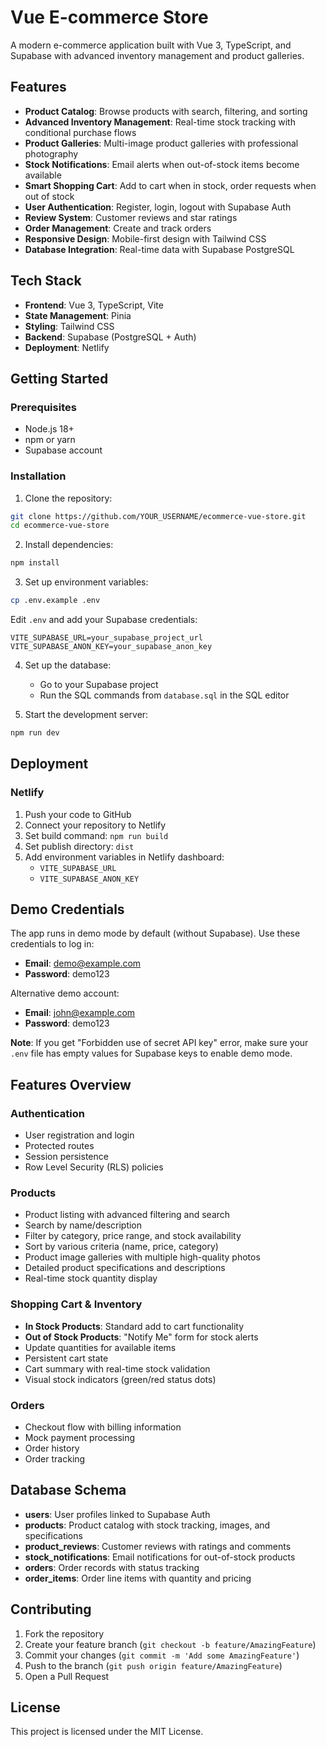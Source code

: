 # Vue E-commerce Store

A modern e-commerce application built with Vue 3, TypeScript, and Supabase with advanced inventory management and product galleries.

## Features

- **Product Catalog**: Browse products with search, filtering, and sorting
- **Advanced Inventory Management**: Real-time stock tracking with conditional purchase flows
- **Product Galleries**: Multi-image product galleries with professional photography
- **Stock Notifications**: Email alerts when out-of-stock items become available
- **Smart Shopping Cart**: Add to cart when in stock, order requests when out of stock
- **User Authentication**: Register, login, logout with Supabase Auth
- **Review System**: Customer reviews and star ratings
- **Order Management**: Create and track orders
- **Responsive Design**: Mobile-first design with Tailwind CSS
- **Database Integration**: Real-time data with Supabase PostgreSQL

## Tech Stack

- **Frontend**: Vue 3, TypeScript, Vite
- **State Management**: Pinia
- **Styling**: Tailwind CSS
- **Backend**: Supabase (PostgreSQL + Auth)
- **Deployment**: Netlify

## Getting Started

### Prerequisites

- Node.js 18+ 
- npm or yarn
- Supabase account

### Installation

1. Clone the repository:
```bash
git clone https://github.com/YOUR_USERNAME/ecommerce-vue-store.git
cd ecommerce-vue-store
```

2. Install dependencies:
```bash
npm install
```

3. Set up environment variables:
```bash
cp .env.example .env
```

Edit `.env` and add your Supabase credentials:
```
VITE_SUPABASE_URL=your_supabase_project_url
VITE_SUPABASE_ANON_KEY=your_supabase_anon_key
```

4. Set up the database:
   - Go to your Supabase project
   - Run the SQL commands from `database.sql` in the SQL editor

5. Start the development server:
```bash
npm run dev
```

## Deployment

### Netlify

1. Push your code to GitHub
2. Connect your repository to Netlify
3. Set build command: `npm run build`
4. Set publish directory: `dist`
5. Add environment variables in Netlify dashboard:
   - `VITE_SUPABASE_URL`
   - `VITE_SUPABASE_ANON_KEY`

## Demo Credentials

The app runs in demo mode by default (without Supabase). Use these credentials to log in:

- **Email**: demo@example.com  
- **Password**: demo123

Alternative demo account:
- **Email**: john@example.com
- **Password**: demo123

**Note**: If you get "Forbidden use of secret API key" error, make sure your `.env` file has empty values for Supabase keys to enable demo mode.

## Features Overview

### Authentication
- User registration and login
- Protected routes
- Session persistence
- Row Level Security (RLS) policies

### Products
- Product listing with advanced filtering and search
- Search by name/description
- Filter by category, price range, and stock availability
- Sort by various criteria (name, price, category)
- Product image galleries with multiple high-quality photos
- Detailed product specifications and descriptions
- Real-time stock quantity display

### Shopping Cart & Inventory
- **In Stock Products**: Standard add to cart functionality
- **Out of Stock Products**: "Notify Me" form for stock alerts
- Update quantities for available items
- Persistent cart state
- Cart summary with real-time stock validation
- Visual stock indicators (green/red status dots)

### Orders
- Checkout flow with billing information
- Mock payment processing
- Order history
- Order tracking

## Database Schema

- **users**: User profiles linked to Supabase Auth
- **products**: Product catalog with stock tracking, images, and specifications
- **product_reviews**: Customer reviews with ratings and comments
- **stock_notifications**: Email notifications for out-of-stock products
- **orders**: Order records with status tracking
- **order_items**: Order line items with quantity and pricing

## Contributing

1. Fork the repository
2. Create your feature branch (`git checkout -b feature/AmazingFeature`)
3. Commit your changes (`git commit -m 'Add some AmazingFeature'`)
4. Push to the branch (`git push origin feature/AmazingFeature`)
5. Open a Pull Request

## License

This project is licensed under the MIT License.